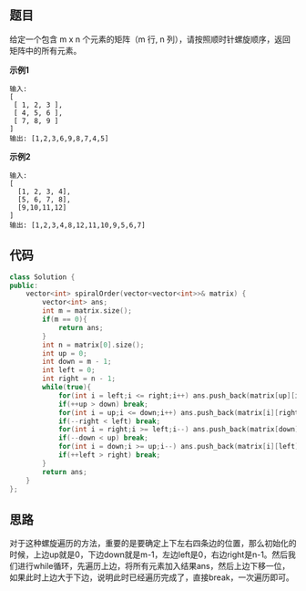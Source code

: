 ## 题目
给定一个包含 m x n 个元素的矩阵（m 行, n 列），请按照顺时针螺旋顺序，返回矩阵中的所有元素。

**示例1**
```
输入:
[
 [ 1, 2, 3 ],
 [ 4, 5, 6 ],
 [ 7, 8, 9 ]
]
输出: [1,2,3,6,9,8,7,4,5]
```

**示例2**
```
输入:
[
  [1, 2, 3, 4],
  [5, 6, 7, 8],
  [9,10,11,12]
]
输出: [1,2,3,4,8,12,11,10,9,5,6,7]
```

## 代码
```C++
class Solution {
public:
    vector<int> spiralOrder(vector<vector<int>>& matrix) {
        vector<int> ans;
        int m = matrix.size();
        if(m == 0){
            return ans;
        }
        int n = matrix[0].size();
        int up = 0;
        int down = m - 1;
        int left = 0;
        int right = n - 1;
        while(true){
            for(int i = left;i <= right;i++) ans.push_back(matrix[up][i]);
            if(++up > down) break;
            for(int i = up;i <= down;i++) ans.push_back(matrix[i][right]);
            if(--right < left) break;
            for(int i = right;i >= left;i--) ans.push_back(matrix[down][i]);
            if(--down < up) break;
            for(int i = down;i >= up;i--) ans.push_back(matrix[i][left]);
            if(++left > right) break;
        }
        return ans;
    }
};
```
## 思路

对于这种螺旋遍历的方法，重要的是要确定上下左右四条边的位置，那么初始化的时候，上边up就是0，下边down就是m-1，左边left是0，右边right是n-1。然后我们进行while循环，先遍历上边，将所有元素加入结果ans，然后上边下移一位，如果此时上边大于下边，说明此时已经遍历完成了，直接break，一次遍历即可。
